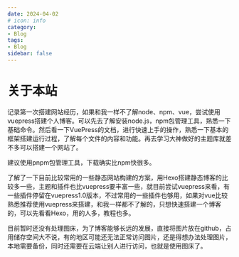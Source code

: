 ```yaml
---
date: 2024-04-02
# icon: info
category:
- Blog
tags:
- Blog
sidebar: false
---
```


# 关于本站

记录第一次搭建网站经历，如果和我一样不了解node、npm、vue，尝试使用vuepress搭建个人博客。可以先去了解安装node.js，npm包管理工具，熟悉一下基础命令。然后看一下VuePress的文档，进行快速上手的操作，熟悉一下基本的框架搭建运行过程，了解每个文件的内容和功能。再去学习大神做好的主题库就差不多可以搭建一个网站了。

建议使用pnpm包管理工具，下载确实比npm快很多。

了解了一下目前比较常用的一些静态网站构建的方案，用Hexo搭建静态博客的比较多一些，主题和插件也比vuepress要丰富一些，就目前尝试vuepress来看，有一些插件停留在vuepress1.0版本，不过常用的一些插件也够用，如果对vue比较熟悉推荐使用vuepress来搭建，和我一样都不了解的，只想快速搭建一个博客的，可以先看看Hexo，用的人多，教程也多。



目前暂时还没有处理图床，为了博客能够长远的发展，直接将图片放在github，占用储存空间大不说，有的地区可能还无法正常访问图片，还是得想办法处理图片，本地需要备份，同时还需要在云端让别人进行访问，也就是使用图床了。



